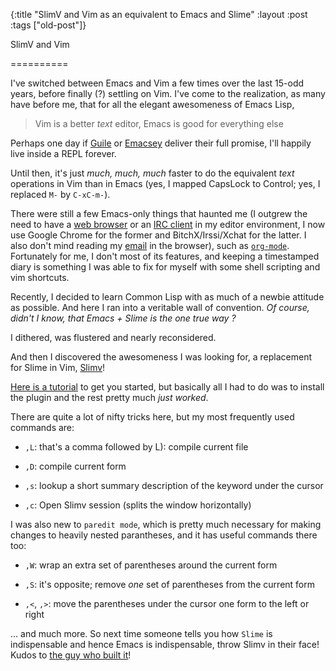 {:title "SlimV and Vim as an equivalent to Emacs and Slime"
:layout :post
 :tags ["old-post"]}



SlimV and Vim

==========



I've switched between Emacs and Vim a few times over the last 15-odd years, before finally (?) settling on Vim. I've come to the realization, as many have before me, that for all the elegant awesomeness of Emacs Lisp,



> Vim is a better *text* editor, Emacs is good for everything else



Perhaps one day if [Guile](http://www.gnu.org/software/guile/) or [Emacsey](https://google-melange.appspot.com/gsoc/proposal/review/google/gsoc2013/shanecelis/1) deliver their full promise, I'll happily live inside a REPL forever.



Until then, it's just _much, much, much_ faster to do the equivalent *text* operations in Vim than in Emacs (yes, I mapped CapsLock to Control; yes, I replaced `M-` by `C-xC-m-`).



There were still a few Emacs-only things that haunted me (I outgrew the need to have a [web browser](http://emacs-w3m.namazu.org/) or an [IRC client](http://www.gnu.org/software/emacs/manual/html_mono/erc.html) in my editor environment, I now use Google Chrome for the former and BitchX/Irssi/Xchat for the latter. I also don't mind reading my [email](http://gmail.com) in the browser), such as [`org-mode`](http://orgmode.org/). Fortunately for me, I don't most of its features, and keeping a timestamped diary is something I was able to fix for myself with some shell scripting and vim shortcuts.



Recently, I decided to learn Common Lisp with as much of a newbie attitude as possible. And here I ran into a veritable wall of convention. _Of course, didn't I know, that Emacs + Slime is the one true way ?_



I dithered, was flustered and nearly reconsidered.



And then I discovered the awesomeness I was looking for, a replacement for Slime in Vim, [Slimv](http://www.vim.org/scripts/script.php?script_id=2531)!



[Here is a tutorial](http://kovisoft.bitbucket.org/tutorial.html) to get you started, but basically all I had to do was to install the plugin and the rest pretty much _just worked_.



There are quite a lot of nifty tricks here, but my most frequently used commands are:



* `,L`: that's a comma followed by L): compile current file

* `,D`: compile current form

* `,s`: lookup a short summary description of the keyword under the cursor

* `,c`: Open Slimv session (splits the window horizontally)



I was also new to `paredit mode`, which is pretty much necessary for making changes to heavily nested parantheses, and it has useful commands there too:



* `,W`: wrap an extra set of parentheses around the current form

* `,S`: it's opposite; remove _one_ set of parentheses from the current form

* `,<`, `,>`: move the parentheses under the cursor one form to the left or right



... and much more. So next time someone tells you how `Slime` is indispensable and hence Emacs is indispensable, throw Slimv in their face! Kudos to [the guy who built it](http://www.vim.org/account/profile.php?user_id=16470)!


